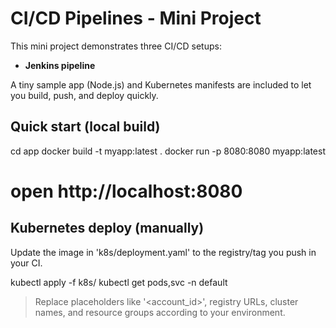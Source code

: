 # CI/CD Pipelines - Mini Project

This mini project demonstrates three CI/CD setups:
- **Jenkins pipeline**

A tiny sample app (Node.js) and Kubernetes manifests are included to let you build, push, and deploy quickly.

## Quick start (local build)

cd app
docker build -t myapp:latest .
docker run -p 8080:8080 myapp:latest
# open http://localhost:8080


## Kubernetes deploy (manually)
Update the image in 'k8s/deployment.yaml' to the registry/tag you push in your CI.

kubectl apply -f k8s/
kubectl get pods,svc -n default

> Replace placeholders like '<account_id>', registry URLs, cluster names, and resource groups according to your environment.